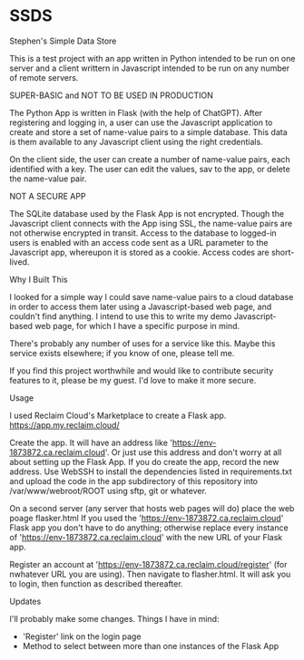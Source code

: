 # SSDS
Stephen's Simple Data Store

This is a test project with an app written in Python intended to be run on one server and a client writtern in Javascript intended to be run on any number of remote servers. 

SUPER-BASIC and NOT TO BE USED IN PRODUCTION

The Python App is written in Flask (with the help of ChatGPT). After registering and logging in, a user can use the Javascript application to create and store a set of name-value pairs to a simple database. This data is them available to any Javascript client using the right credentials.

On the client side, the user can create a number of name-value pairs, each identified with a key. The user can edit the values, sav to the app, or delete the name-value pair.

NOT A SECURE APP

The SQLite database used by the Flask App is not encrypted. Though the Javascript client connects with the App ising SSL, the name-value pairs are not otherwise encrypted in transit. Access to the database to logged-in users is enabled with an access code sent as a URL parameter to the Javascript app, whereupon it is stored as a cookie. Access codes are short-lived.


Why I Built This

I looked for a simple way I could save name-value pairs to a cloud database in order to access them later using a Javascript-based web page, and couldn't find anything. I intend to use this to write my demo Javascript-based web page, for which I have a specific purpose in mind. 

There's probably any number of uses for a service like this. Maybe this service exists elsewhere; if you know of one, please tell me.

If you find this project worthwhile and would like to contribute security features to it, please be my guest. I'd love to make it more secure.


Usage

I used Reclaim Cloud's Marketplace to create a Flask app. https://app.my.reclaim.cloud/ 

Create the app. It will have an address like 'https://env-1873872.ca.reclaim.cloud'. Or just use this address and don't worry at all about setting up the Flask App. If you do create the app, record the new address. Use WebSSH to install the dependencies listed in requirements.txt and upload the code in the app subdirectory of this repository into /var/www/webroot/ROOT using sftp, git or whatever.

On a second server (any server that hosts web pages will do) place the web poage flasker.html
If you used the 'https://env-1873872.ca.reclaim.cloud' Flask app you don't have to do anything; otherwise replace every instance of 'https://env-1873872.ca.reclaim.cloud' with the new URL of your Flask app.

Register an account at 'https://env-1873872.ca.reclaim.cloud/register' (for nwhatever URL you are using). Then navigate to flasher.html. It will ask you to login, then function as described thereafter.


Updates

I'll probably make some changes. Things I have in mind:
- 'Register' link on the login page
- Method to select between more than one instances of the Flask App

